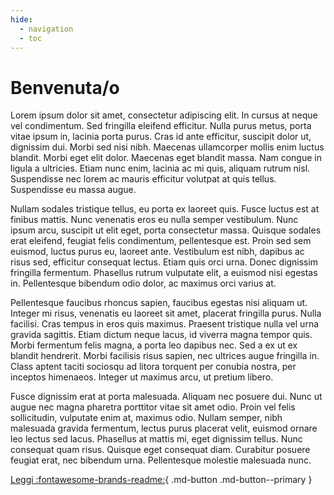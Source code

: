 ```yaml
---
hide:
  - navigation
  - toc
---
```


# Benvenuta/o

Lorem ipsum dolor sit amet, consectetur adipiscing elit. In cursus at neque vel condimentum. Sed fringilla eleifend efficitur. Nulla purus metus, porta vitae ipsum in, lacinia porta purus. Cras id ante efficitur, suscipit dolor ut, dignissim dui. Morbi sed nisi nibh. Maecenas ullamcorper mollis enim luctus blandit. Morbi eget elit dolor. Maecenas eget blandit massa. Nam congue in ligula a ultricies. Etiam nunc enim, lacinia ac mi quis, aliquam rutrum nisl. Suspendisse nec lorem ac mauris efficitur volutpat at quis tellus. Suspendisse eu massa augue.

Nullam sodales tristique tellus, eu porta ex laoreet quis. Fusce luctus est at finibus mattis. Nunc venenatis eros eu nulla semper vestibulum. Nunc ipsum arcu, suscipit ut elit eget, porta consectetur massa. Quisque sodales erat eleifend, feugiat felis condimentum, pellentesque est. Proin sed sem euismod, luctus purus eu, laoreet ante. Vestibulum est nibh, dapibus ac risus sed, efficitur consequat lectus. Etiam quis orci urna. Donec dignissim fringilla fermentum. Phasellus rutrum vulputate elit, a euismod nisi egestas in. Pellentesque bibendum odio dolor, ac maximus orci varius at.

Pellentesque faucibus rhoncus sapien, faucibus egestas nisi aliquam ut. Integer mi risus, venenatis eu laoreet sit amet, placerat fringilla purus. Nulla facilisi. Cras tempus in eros quis maximus. Praesent tristique nulla vel urna gravida sagittis. Etiam dictum neque lacus, id viverra magna tempor quis. Morbi fermentum felis magna, a porta leo dapibus nec. Sed a ex ut ex blandit hendrerit. Morbi facilisis risus sapien, nec ultrices augue fringilla in. Class aptent taciti sociosqu ad litora torquent per conubia nostra, per inceptos himenaeos. Integer ut maximus arcu, ut pretium libero.

Fusce dignissim erat at porta malesuada. Aliquam nec posuere dui. Nunc ut augue nec magna pharetra porttitor vitae sit amet odio. Proin vel felis sollicitudin, vulputate enim at, maximus odio. Nullam semper, nibh malesuada gravida fermentum, lectus purus placerat velit, euismod ornare leo lectus sed lacus. Phasellus at mattis mi, eget dignissim tellus. Nunc consequat quam risus. Quisque eget consequat diam. Curabitur posuere feugiat erat, nec bibendum urna. Pellentesque molestie malesuada nunc.

[Leggi :fontawesome-brands-readme:](dati-che-vorrei){ .md-button .md-button--primary }
